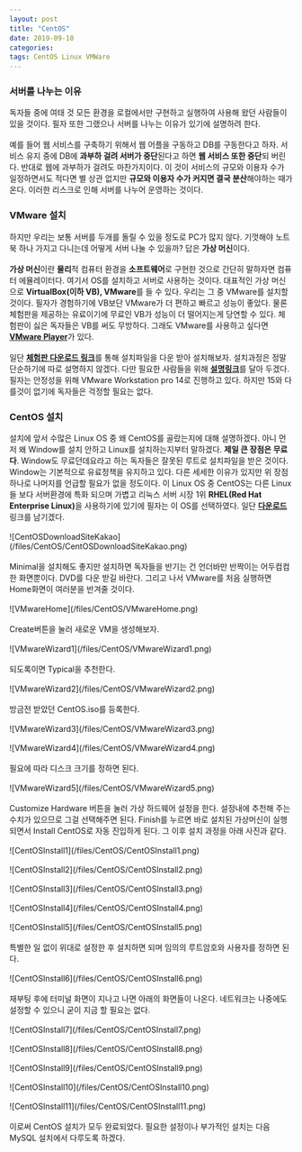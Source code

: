 ```yaml
---
layout: post
title: "CentOS"
date: 2019-09-10
categories:
tags: CentOS Linux VMWare
---
```

<div style="display:none;">
서버를 나누는 이유
VMWare를 설치하는 이유
CentOS를 고른 이유와 설명
MySQL를 고른 이유와 설명
CentOS 설치과정
MySQL 설치과정
MySQL 세팅
PuTTY 사용법
MySQL WorkBench 설치와 사용법
</div>
<h3>서버를 나누는 이유</h3>
독자들 중에 여태 것 모든 환경을 로컬에서만 구현하고 실행하여 사용해 왔던 사람들이 있을 것이다. 필자 또한 그랬으나 서버를 나누는 이유가 있기에 설명하려 한다. 
<br><br>
예를 들어 웹 서비스를 구축하기 위해서 웹 어플을 구동하고 DB를 구동한다고 하자. 서비스 유지 중에 DB에 <b>과부하 걸려 서버가 중단</b>된다고 하면 <b>웹 서비스 또한 중단</b>되 버린다. 반대로 웹에 과부하가 걸려도 마찬가지이다. 이 것이 서비스의 규모와 이용자 수가 일정하면서도 적다면 별 상관 없지만 <b>규모와 이용자 수가 커지면 결국 분산</b>해야하는 때가 온다. 이러한 리스크로 인해 서버를 나누어 운영하는 것이다.

<h3>VMware 설치</h3>
하지만 우리는 보통 서버를 두개를 돌릴 수 있을 정도로 PC가 많지 않다. 기껏해야 노트북 하나 가지고 다니는데 어떻게 서버 나눌 수 있을까? 답은 <b>가상 머신</b>이다. 
<br><br>
<b>가상 머신</b>이란 <b>물리</b>적 컴퓨터 환경을 <b>소프트웨어</b>로 구현한 것으로 간단히 말하자면 컴퓨터 에뮬레이터다. 여기서 OS를 설치하고 서버로 사용하는 것이다. 대표적인 가상 머신으로 <b>VirtualBox(이하 VB), VMware</b>를 들 수 있다. 우리는 그 중 VMware를 설치할 것이다. 필자가 경험하기에 VB보단 VMware가 더 편하고 빠르고 성능이 좋았다. 물론 체험판을 제공하는 유료이기에 무료인 VB가 성능이 더 떨어지는게 당연할 수 있다. 체험판이 싫은 독자들은 VB를 써도 무방하다. 그래도 VMware를 사용하고 싶다면 <b><a href="https://www.vmware.com/kr/products/workstation-player/workstation-player-evaluation.html">VMware Player</a></b>가 있다. 
<br><br>
일단 <b><a href="https://www.vmware.com/kr/products/workstation-pro/workstation-pro-evaluation.html">체험판 다운로드 링크</a></b>를 통해 설치파일을 다운 받아 설치해보자. 설치과정은 정말 단순하기에 따로 설명하지 않겠다. 다만 필요한 사람들을 위해 <b><a href="https://m.blog.naver.com/PostView.nhn?blogId=bellship99&logNo=221164040584&proxyReferer=https%3A%2F%2Fwww.google.com%2F">설명링크</a></b>를 달아 두겠다. 필자는 안정성을 위해 VMware Workstation pro 14로 진행하고 있다. 하지만 15와 다를것이 없기에 독자들은 걱정할 필요는 없다.

<h3>CentOS 설치</h3>
설치에 앞서 수많은 Linux OS 중 왜 CentOS를 골랐는지에 대해 설명하겠다. 아니 먼저 왜 Window를 설치 안하고 Linux를 설치하는지부터 말하겠다. <b>제일 큰 장점은 무료다</b>. Window도 무료던데요라고 하는 독자들은 잘못된 루트로 설치파일을 받은 것이다. Window는 기본적으로 유료정책을 유지하고 있다. 다른 세세한 이유가 있지만 위 장점 하나로 나머지를 언급할 필요가 없을 정도이다. 이 Linux OS 중 CentOS는 다른 Linux들 보다 서버환경에 특화 되으며 가볍고 리눅스 서버 시장 1위 <b>RHEL(Red Hat Enterprise Linux)</b>을 사용하기에 있기에 필자는 이 OS를 선택하였다. 일단 <b><a href="http://mirror.kakao.com/centos/7.6.1810/isos/x86_64/">다운로드</a></b> 링크를 남기겠다. 
<br><br>
![CentOSDownloadSiteKakao](/files/CentOS/CentOSDownloadSiteKakao.png)
<br><br>
Minimal을 설치해도 좋지만 설치하면 독자들을 반기는 건 언더바만 반짝이는 어두컴컴한 화면뿐이다. DVD를 다운 받길 바란다. 그리고 나서 VMware를 처음 실행하면 Home화면이 여러분을 반겨줄 것이다. 
<br><br>
![VMwareHome](/files/CentOS/VMwareHome.png)
<br><br>
Create버튼을 눌러 새로운 VM을 생성해보자.
<br><br>
![VMwareWizard1](/files/CentOS/VMwareWizard1.png)
<br><br>
되도록이면 Typical을 추천한다.
<br><br>
![VMwareWizard2](/files/CentOS/VMwareWizard2.png)
<br><br>
방금전 받았던 CentOS.iso를 등록한다.
<br><br>
![VMwareWizard3](/files/CentOS/VMwareWizard3.png)
<br><br>
![VMwareWizard4](/files/CentOS/VMwareWizard4.png)
<br><br>
필요에 따라 디스크 크기를 정하면 된다.
<br><br>
![VMwareWizard5](/files/CentOS/VMwareWizard5.png)
<br><br>
Customize Hardware 버튼을 눌러 가상 하드웨어 설정을 한다. 설정내에 추천해 주는 수치가 있으므로 그걸 선택해주면 된다. Finish를 누르면 바로 설치된 가상머신이 실행 되면서 Install CentOS로 자동 진입하게 된다. 그 이후 설치 과정을 아래 사진과 같다.
<br><br>
![CentOSInstall1](/files/CentOS/CentOSInstall1.png)
<br><br>
![CentOSInstall2](/files/CentOS/CentOSInstall2.png)
<br><br>
![CentOSInstall3](/files/CentOS/CentOSInstall3.png)
<br><br>
![CentOSInstall4](/files/CentOS/CentOSInstall4.png)
<br><br>
![CentOSInstall5](/files/CentOS/CentOSInstall5.png)
<br><br>
특별한 일 없이 위대로 설정한 후 설치하면 되며 임의의 루트암호와 사용자를 정하면 된다.
<br><br>
![CentOSInstall6](/files/CentOS/CentOSInstall6.png)
<br><br>
재부팅 후에 터미널 화면이 지나고 나면 아래의 화면들이 나온다. 네트워크는 나중에도 설정할 수 있으니 굳이 지금 할 필요는 없다.
<br><br>
![CentOSInstall7](/files/CentOS/CentOSInstall7.png)
<br><br>
![CentOSInstall8](/files/CentOS/CentOSInstall8.png)
<br><br>
![CentOSInstall9](/files/CentOS/CentOSInstall9.png)
<br><br>
![CentOSInstall10](/files/CentOS/CentOSInstall10.png)
<br><br>
![CentOSInstall11](/files/CentOS/CentOSInstall11.png)
<br><br>
이로써 CentOS 설치가 모두 완료되었다. 필요한 설정이나 부가적인 설치는 다음 MySQL 설치에서 다루도록 하겠다.
<div style="display:none;">
</div>